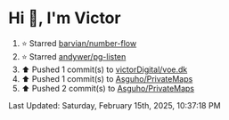 <h1>Hi 👋, I'm Victor </h1>

<!--RECENT_ACTIVITY:start-->
1. ⭐ Starred [barvian/number-flow](https://github.com/barvian/number-flow)<br>
2. ⭐ Starred [andywer/pg-listen](https://github.com/andywer/pg-listen)<br>
3. ⬆️ Pushed 1 commit(s) to [victorDigital/voe.dk](https://github.com/victorDigital/voe.dk)<br>
4. ⬆️ Pushed 1 commit(s) to [Asguho/PrivateMaps](https://github.com/Asguho/PrivateMaps)<br>
5. ⬆️ Pushed 2 commit(s) to [Asguho/PrivateMaps](https://github.com/Asguho/PrivateMaps)<br>
<!--RECENT_ACTIVITY:end-->

<!--RECENT_ACTIVITY:last_update-->
Last Updated: Saturday, February 15th, 2025, 10:37:18 PM
<!--RECENT_ACTIVITY:last_update_end-->
